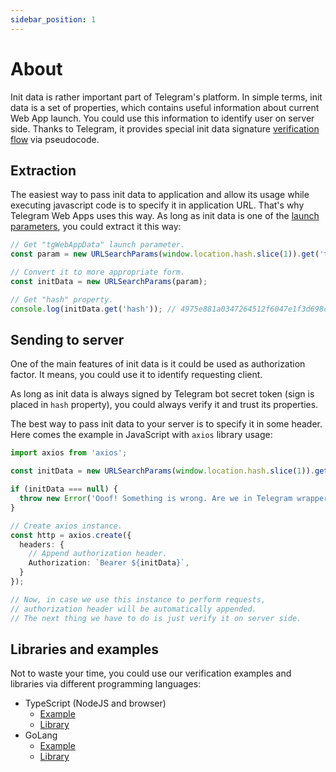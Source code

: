 ```yaml
---
sidebar_position: 1
---
```


# About

Init data is rather important part of Telegram's platform. In simple terms,
init data is a set of properties, which contains useful information about
current Web App launch. You could use this information to identify user
on server side. Thanks to Telegram, it provides special init data signature
[verification flow](https://core.telegram.org/bots/webapps#validating-data-received-via-the-web-app)
via pseudocode.

## Extraction

The easiest way to pass init data to application and allow its usage while
executing javascript code is to specify it in application URL. That's why
Telegram Web Apps uses this way. As long as init data is one of the
[launch parameters](general), you could extract it this way:

```typescript title="Extraction example"
// Get "tgWebAppData" launch parameter.
const param = new URLSearchParams(window.location.hash.slice(1)).get('tgWebAppData');

// Convert it to more appropriate form.
const initData = new URLSearchParams(param);

// Get "hash" property.
console.log(initData.get('hash')); // 4975e881a0347264512f6047e1f3d698cbd2...
```

## Sending to server

One of the main features of init data is it could be used as authorization
factor. It means, you could use it to identify requesting client.

As long as init data is always signed by Telegram bot secret token (sign is
placed in `hash` property), you could always verify it and trust its properties.

The best way to pass init data to your server is to specify it in some header.
Here comes the example in JavaScript with `axios` library usage:

```typescript title="Sending init data to server"
import axios from 'axios';

const initData = new URLSearchParams(window.location.hash.slice(1)).get('tgWebAppData');

if (initData === null) {
  throw new Error('Ooof! Something is wrong. Are we in Telegram wrapper?');
}

// Create axios instance.  
const http = axios.create({
  headers: {
    // Append authorization header. 
    Authorization: `Bearer ${initData}`,
  }
});

// Now, in case we use this instance to perform requests, 
// authorization header will be automatically appended. 
// The next thing we have to do is just verify it on server side.  
```

## Libraries and examples

Not to waste your time, you could use our verification examples and libraries
via different programming languages:

- TypeScript (NodeJS and browser)
  - [Example](https://github.com/Telegram-Web-Apps/twa/blob/master/packages/init-data/src/validation.ts)
  - [Library](https://github.com/Telegram-Web-Apps/twa/tree/master/packages/init-data)
- GoLang
  - [Example](https://github.com/Telegram-Web-Apps/init-data-golang/blob/master/main.go)
  - [Library](https://github.com/Telegram-Web-Apps/init-data-golang)
